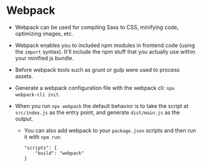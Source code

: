 # Webpack
- Webpack can be used for compiling Sass to CSS, minifying code, optimizing images, etc. 

- Webpack enables you to included npm modules in frontend code (using the `import` syntax). It'll include the npm stuff that you actually use within your minified js bundle. 

- Before webpack tools such as grunt or gulp were used to process assets.

- Generate a webpack configuration file with the webpack cli: `npx webpack-cli init`.

- When you run `npx webpack` the default behavior is to take the script at `src/index.js` as the entry point, and generate `dist/main.js` as the output.

  - You can also add webpack to your `package.json` scripts and then run it with `npm run`:

    ```
    "scripts": {
    	"build": "webpack"
    }
    ```

    